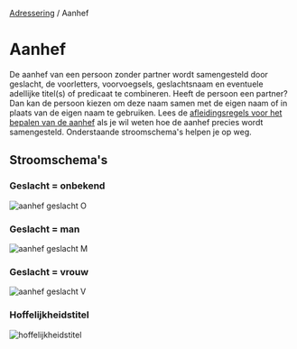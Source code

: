 [Adressering](/personen/informatieproducten/adressering) / Aanhef

# Aanhef

De aanhef van een persoon zonder partner wordt samengesteld door geslacht, de voorletters, voorvoegsels, geslachtsnaam en eventuele adellijke titel(s) of predicaat te combineren. Heeft de persoon een partner? Dan kan de persoon kiezen om deze naam samen met de eigen naam of in plaats van de eigen naam te gebruiken. Lees de [afleidingsregels voor het bepalen van de aanhef](/features/persoon/adressering/aanhef/summary.feature) als je wil weten hoe de aanhef precies wordt samengesteld. Onderstaande stroomschema's helpen je op weg.

## Stroomschema's

### Geslacht = onbekend
![aanhef geslacht O](stroomschema-1.png)

### Geslacht = man
![aanhef geslacht M](stroomschema-2.png)

### Geslacht = vrouw
![aanhef geslacht V](stroomschema-3.png)

### Hoffelijkheidstitel
![hoffelijkheidstitel](stroomschema-4.png)

